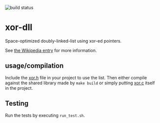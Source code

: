 ![build status](https://github.com/Jojodicus/xor-dll/blob/main/.github/workflows/build.yml/badge.svg)

# xor-dll
Space-optimized doubly-linked-list using xor-ed pointers.

See [the Wikipedia entry](https://en.wikipedia.org/wiki/XOR_linked_list) for more information.

## usage/compilation

Include the [xor.h](/src/xor.h) file in your project to use the list. Then either compile against the shared library made by `make build` or simply putting [xor.c](/src/xor.c) itself in the project.

## Testing

Run the tests by executing `run_test.sh`.
